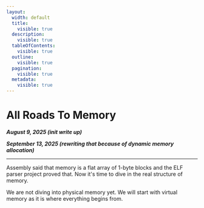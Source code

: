 ```yaml
---
layout:
  width: default
  title:
    visible: true
  description:
    visible: true
  tableOfContents:
    visible: true
  outline:
    visible: true
  pagination:
    visible: true
  metadata:
    visible: true
---
```


# All Roads To Memory

_**August 9, 2025 (init write up)**_

_**September 13, 2025 (rewriting that because of dynamic memory allocation)**_

***

Assembly said that memory is a flat array of 1-byte blocks and the ELF parser project proved that. Now it's time to dive in the real structure of memory.

We are not diving into physical memory yet. We will start with virtual memory as it is where everything begins from.
